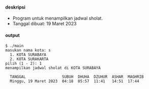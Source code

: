 #### deskripsi

+ Program untuk menampilkan jadwal sholat.
+ Tanggal dibuat: 19 Maret 2023

#### output

```
$ ./main
masukan nama kota: s
  1. KOTA SURABAYA  
  2. KOTA SURAKARTA
pilih (1 - 2): 1
menampilkan jadwal sholat di KOTA SURABAYA  

  TANGGAL                SUBUH  DHUHA  DZUHUR  ASHAR  MAGHRIB
  Minggu, 19 Maret 2023  04:18  05:57  11:41   14:51  17:44

```

